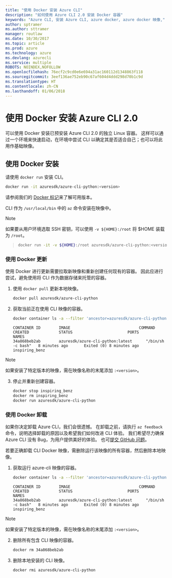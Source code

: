 ```yaml
---
title: "使用 Docker 安装 Azure CLI"
description: "如何使用 Azure CLI 2.0 安装 Docker 容器"
keywords: "Azure CLI, 安装 Azure CLI, azure docker, azure docker 映像,"
author: sptramer
ms.author: sttramer
manager: routlaw
ms.date: 10/30/2017
ms.topic: article
ms.prod: azure
ms.technology: azure
ms.devlang: azurecli
ms.service: multiple
ROBOTS: NOINDEX,NOFOLLOW
ms.openlocfilehash: 76ecf2c9cd0e6e694a31ac160112d1348863f118
ms.sourcegitcommit: 3eef136ae752eb90c67af604d4ddd298d70b1c9d
ms.translationtype: HT
ms.contentlocale: zh-CN
ms.lasthandoff: 01/06/2018
---
```

# <a name="install-azure-cli-20-with-docker"></a>使用 Docker 安装 Azure CLI 2.0

可以使用 Docker 安装已预安装 Azure CLI 2.0 的独立 Linux 容器。 这样可以通过一个环境来快速启动，在环境中尝试 CLI 以确定其是否适合自己；也可以将此用作基础映像。

## <a name="install-with-docker"></a>使用 Docker 安装

请使用 `docker run` 安装 CLI。

   ```bash
   docker run -it azuresdk/azure-cli-python:<version>
   ```

请参阅我们的 [Docker 标记](https://hub.docker.com/r/azuresdk/azure-cli-python/tags/)来了解可用版本。

CLI 作为 `/usr/local/bin` 中的 `az` 命令安装在映像中。

> [!NOTE]
> 如果要从用户环境选取 SSH 密钥，可以使用 `-v ${HOME}:/root` 将 $HOME 装载为 `/root`。

> ```bash
> docker run -it -v ${HOME}:/root azuresdk/azure-cli-python:<version>
> ```

### <a name="update-with-docker"></a>使用 Docker 更新

使用 Docker 进行更新需要拉取新映像和重新创建任何现有的容器。 因此应进行尝试，避免使用将 CLI 作为数据存储来托管的容器。

1. 使用 `docker pull` 更新本地映像。

   ```bash
   docker pull azuresdk/azure-cli-python
   ```

2. 获取当前正在使用 CLI 映像的容器。

   ```bash
   docker container ls -a --filter 'ancestor=azuresdk/azure-cli-python'
   ```

   ```output
   CONTAINER ID        IMAGE                              COMMAND             CREATED             STATUS                        PORTS               NAMES
   34a868beb2ab        azuresdk/azure-cli-python:latest      "/bin/sh -c bash"   8 minutes ago       Exited (0) 8 minutes ago                       inspiring_benz
   ```

  > [!NOTE]
  > 如果安装了特定版本的映像，需在映像名称的末尾添加 `:<version>`。

3. 停止并重新创建容器。

   ```bash
   docker stop inspiring_benz
   docker rm inspiring_benz
   docker run azuresdk/azure-cli-python
   ```

### <a name="uninstall-with-docker"></a>使用 Docker 卸载

如果你决定卸载 Azure CLI，我们会很遗憾。 在卸载之前，请执行 `az feedback` 命令，说明选择卸载的原因以及希望我们如何改进 CLI 体验。 我们希望尽力确保 Azure CLI 没有 Bug，为用户提供美好的体验。 也可[提交 GitHub 问题](https://github.com/Azure/azure-cli/issues)。

若要正确卸载 CLI Docker 映像，需删除运行该映像的所有容器，然后删除本地映像。

1. 获取运行 azure-cli 映像的容器。

   ```bash
   docker container ls -a --filter 'ancestor=azuresdk/azure-cli-python'
   ```

   ```output
   CONTAINER ID        IMAGE                              COMMAND             CREATED             STATUS                        PORTS               NAMES
   34a868beb2ab        azuresdk/azure-cli-python:latest      "/bin/sh -c bash"   8 minutes ago       Exited (0) 8 minutes ago                       inspiring_benz
   ```
  > [!NOTE]
  > 如果安装了特定版本的映像，需在映像名称的末尾添加 `:<version>`。

2. 删除所有包含 CLI 映像的容器。

   ```bash
   docker rm 34a868beb2ab
   ```

3. 删除本地安装的 CLI 映像。

   ```bash
   docker rmi azuresdk/azure-cli-python
   ```

